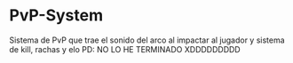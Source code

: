 # PvP-System
Sistema de PvP que trae el sonido del arco al impactar al jugador y sistema de kill, rachas y elo
  PD: NO LO HE TERMINADO XDDDDDDDDD
